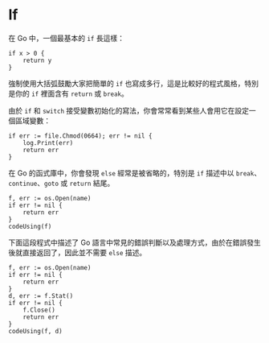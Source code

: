 # If

在 Go 中，一個最基本的 `if` 長這樣：

```
if x > 0 {
    return y
}
```

強制使用大括弧鼓勵大家把簡單的 `if` 也寫成多行，這是比較好的程式風格，特別是你的 `if` 裡面含有 `return` 或 `break`。

由於 `if` 和 `switch` 接受變數初始化的寫法，你會常常看到某些人會用它在設定一個區域變數：

```
if err := file.Chmod(0664); err != nil {
    log.Print(err)
    return err
}
```

在 Go 的函式庫中，你會發現 `else` 經常是被省略的，特別是 `if` 描述中以 `break`、`continue`、`goto` 或 `return` 結尾。
```
f, err := os.Open(name)
if err != nil {
    return err
}
codeUsing(f)
```

下面這段程式中描述了 Go 語言中常見的錯誤判斷以及處理方式，由於在錯誤發生後就直接返回了，因此並不需要 `else` 描述。


```
f, err := os.Open(name)
if err != nil {
    return err
}
d, err := f.Stat()
if err != nil {
    f.Close()
    return err
}
codeUsing(f, d)
```